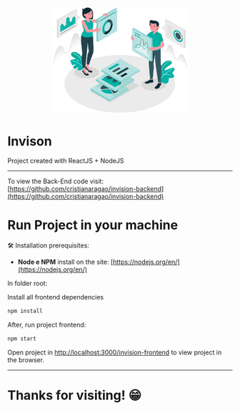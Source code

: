 <h1 align="center">
  <img src="/src/assets/Data@2x.png" alt="Invision" title="Invision" width="300">
</h1>

# Invison

Project created with ReactJS + NodeJS

<!-- To view the project in the browser visit: [https://cristianaragao.github.io/invision-frontend/](https://cristianaragao.github.io/invision-frontend/) -->

<hr/>

To view the Back-End code visit: [https://github.com/cristianaragao/invision-backend](https://github.com/cristianaragao/invision-backend)

# Run Project in your machine

🛠 Installation prerequisites:

* **Node e NPM** install on the site: [https://nodejs.org/en/](https://nodejs.org/en/)

In folder root:

Install all frontend dependencies

```bash
npm install
```
After, run project frontend:

```bash
npm start
```

Open project in [http://localhost:3000/invision-frontend](http://localhost:3000/invision-frontend) to view project in the browser.

<hr>

# Thanks for visiting! :grin:
